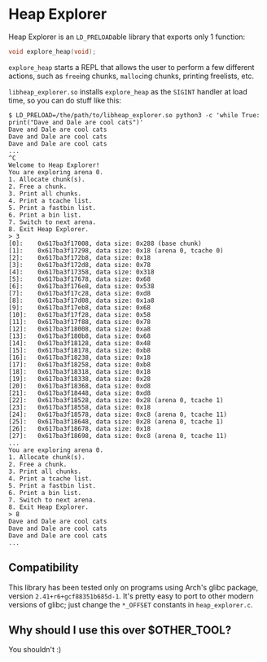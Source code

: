 # Heap Explorer

Heap Explorer is an `LD_PRELOAD`able library that exports only 1 function:
```C
void explore_heap(void);
```

`explore_heap` starts a REPL that allows the user to perform a few different actions, such as `free`ing chunks, `malloc`ing chunks, printing freelists, etc.

`libheap_explorer.so` installs `explore_heap` as the `SIGINT` handler at load time, so you can do stuff like this:
```
$ LD_PRELOAD=/the/path/to/libheap_explorer.so python3 -c 'while True: print("Dave and Dale are cool cats")'
Dave and Dale are cool cats
Dave and Dale are cool cats
Dave and Dale are cool cats
...
^C
Welcome to Heap Explorer!
You are exploring arena 0.
1. Allocate chunk(s).
2. Free a chunk.
3. Print all chunks.
4. Print a tcache list.
5. Print a fastbin list.
6. Print a bin list.
7. Switch to next arena.
8. Exit Heap Explorer.
> 3
[0]:	0x617ba3f17008, data size: 0x288 (base chunk)
[1]:	0x617ba3f17298, data size: 0x18 (arena 0, tcache 0)
[2]:	0x617ba3f172b8, data size: 0x18
[3]:	0x617ba3f172d8, data size: 0x78
[4]:	0x617ba3f17358, data size: 0x318
[5]:	0x617ba3f17678, data size: 0x68
[6]:	0x617ba3f176e8, data size: 0x538
[7]:	0x617ba3f17c28, data size: 0xd8
[8]:	0x617ba3f17d08, data size: 0x1a8
[9]:	0x617ba3f17eb8, data size: 0x68
[10]:	0x617ba3f17f28, data size: 0x58
[11]:	0x617ba3f17f88, data size: 0x78
[12]:	0x617ba3f18008, data size: 0xa8
[13]:	0x617ba3f180b8, data size: 0x68
[14]:	0x617ba3f18128, data size: 0x48
[15]:	0x617ba3f18178, data size: 0xb8
[16]:	0x617ba3f18238, data size: 0x18
[17]:	0x617ba3f18258, data size: 0xb8
[18]:	0x617ba3f18318, data size: 0x18
[19]:	0x617ba3f18338, data size: 0x28
[20]:	0x617ba3f18368, data size: 0xd8
[21]:	0x617ba3f18448, data size: 0xd8
[22]:	0x617ba3f18528, data size: 0x28 (arena 0, tcache 1)
[23]:	0x617ba3f18558, data size: 0x18
[24]:	0x617ba3f18578, data size: 0xc8 (arena 0, tcache 11)
[25]:	0x617ba3f18648, data size: 0x28 (arena 0, tcache 1)
[26]:	0x617ba3f18678, data size: 0x18
[27]:	0x617ba3f18698, data size: 0xc8 (arena 0, tcache 11)
...
You are exploring arena 0.
1. Allocate chunk(s).
2. Free a chunk.
3. Print all chunks.
4. Print a tcache list.
5. Print a fastbin list.
6. Print a bin list.
7. Switch to next arena.
8. Exit Heap Explorer.
> 8
Dave and Dale are cool cats
Dave and Dale are cool cats
Dave and Dale are cool cats
...
```

## Compatibility

This library has been tested only on programs using Arch's glibc package, version `2.41+r6+gcf88351b685d-1`.
It's pretty easy to port to other modern versions of glibc; just change the `*_OFFSET` constants in `heap_explorer.c`.

## Why should I use this over $OTHER_TOOL?

You shouldn't :)
